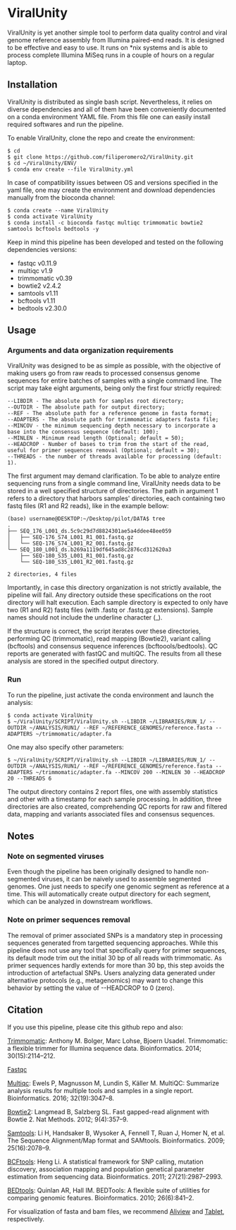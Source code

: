 # ViralUnity

ViralUnity is yet another simple tool to perform data quality control and viral genome reference assembly from Illumina paired-end reads. It is designed to be effective and easy to use. It runs on *nix systems and is able to process complete Illumina MiSeq runs in a couple of hours on a regular laptop.

## Installation

ViralUnity is distributed as single bash script. Nevertheless, it relies on diverse dependencies and all of them have been conveniently documented on a conda environment YAML file. From this file one can easily install required softwares and run the pipeline.

To enable ViralUnity, clone the repo and create the environment:

    $ cd
    $ git clone https://github.com/filiperomero2/ViralUnity.git
    $ cd ~/ViralUnity/ENV/
    $ conda env create --file ViralUnity.yml

In case of compatibility issues between OS and versions specified in the yaml file, one may create the environment and download dependencies manually from the bioconda channel:

    $ conda create --name ViralUnity
    $ conda activate ViralUnity
    $ conda install -c bioconda fastqc multiqc trimmomatic bowtie2 samtools bcftools bedtools -y

Keep in mind this pipeline has been developed and tested on the following dependencies versions:

* fastqc v0.11.9
* multiqc v1.9
* trimmomatic v0.39
* bowtie2 v2.4.2
* samtools v1.11
* bcftools v1.11
* bedtools v2.30.0

## Usage

### Arguments and data organization requirements

ViralUnity was designed to be as simple as possible, with the objective of making users go from raw reads to processed consensus genome sequences for entire batches of samples with a single command line. The script may take eight arguments, being only the first four strictly required:

    --LIBDIR - The absolute path for samples root directory;
    --OUTDIR - The absolute path for output directory;
    --REF - The absolute path for a reference genome in fasta format;
    --ADAPTERS - The absolute path for trimmomatic adapters fasta file;
    --MINCOV - the minimum sequencing depth necessary to incorporate a base into the consensus sequence (default: 100);
    --MINLEN - Minimum read length (Optional; default = 50);
	--HEADCROP - Number of bases to trim from the start of the read, useful for primer sequences removal (Optional; default = 30);
    --THREADS - the number of threads available for processing (default: 1).

The first argument may demand clarification. To be able to analyze entire sequencing runs from a single command line, ViralUnity needs data to be stored in a well specified structure of directories. The path in argument 1 refers to a directory that harbors samples' directories, each containing two fastq files (R1 and R2 reads), like in the example bellow:

    (base) username@DESKTOP:~/Desktop/pilot/DATA$ tree
    .
    ├── SEQ_176_L001_ds.5c9c29d7d8824301ae5a4ddee48ee059
    │   ├── SEQ-176_S74_L001_R1_001.fastq.gz
    │   └── SEQ-176_S74_L001_R2_001.fastq.gz
    └── SEQ_180_L001_ds.b269a1119df645ad8c2876cd312620a3
        ├── SEQ-180_S35_L001_R1_001.fastq.gz
        └── SEQ-180_S35_L001_R2_001.fastq.gz

    2 directories, 4 files

Importantly, in case this directory organization is not strictly available, the pipeline will fail. Any directory outside these specifications on the root directory will halt execution. Each sample directory is expected to only have two (R1 and R2) fastq files (with .fastq or .fastq.gz extensions). Sample names should not include the underline character (_). 

If the structure is correct, the script iterates over these directories, performing QC (trimmomatic), read mapping (Bowtie2), variant calling (bcftools) and consensus sequence inferences (bcftoools/bedtools). QC reports are generated with fastQC and multiQC. The results from all these analysis are stored in the specified output directory. 

### Run

To run the pipeline, just activate the conda environment and launch the analysis:

    $ conda activate ViralUnity
    $ ~/ViralUnity/SCRIPT/ViralUnity.sh --LIBDIR ~/LIBRARIES/RUN_1/ --OUTDIR ~/ANALYSIS/RUN1/ --REF ~/REFERENCE_GENOMES/reference.fasta --ADAPTERS ~/trimmomatic/adapter.fa

One may also specify other parameters:

    $ ~/ViralUnity/SCRIPT/ViralUnity.sh --LIBDIR ~/LIBRARIES/RUN_1/ --OUTDIR ~/ANALYSIS/RUN1/ --REF ~/REFERENCE_GENOMES/reference.fasta --ADAPTERS ~/trimmomatic/adapter.fa --MINCOV 200 --MINLEN 30 --HEADCROP 20 --THREADS 6

The output directory contains 2 report files, one with assembly statistics and other with a timestamp for each sample processing. In addition, three directories are also created, comprehending QC reports for raw and filtered data, mapping and variants associated files and consensus sequences. 

## Notes

### Note on segmented viruses

Even though the pipeline has been originally designed to handle non-segmented viruses, it can be naively used to assemble segmented genomes. One just needs to specify one genomic segment as reference at a time. This will automatically create output directory for each segment, which can be analyzed in downstream workflows.

### Note on primer sequences removal

The removal of primer associated SNPs is a mandatory step in processing sequences generated from targetted sequencing approaches. While this pipeline does not use any tool that specifically query for primer sequences, its default mode trim out the initial 30 bp of all reads with trimmomatic. As primer sequences hardly extends for more than 30 bp, this step avoids the introduction of artefactual SNPs. Users analyzing data generated under alternative protocols (e.g., metagenomics) may want to change this behavior by setting the value of --HEADCROP to 0 (zero).


## Citation

If you use this pipeline, please cite this github repo and also: 

<a href="http://www.usadellab.org/cms/?page=trimmomatic">Trimmomatic</a>: Anthony M. Bolger, Marc Lohse, Bjoern Usadel. Trimmomatic: a flexible trimmer for Illumina sequence data. Bioinformatics. 2014; 30(15):2114–212.

<a href="https://www.bioinformatics.babraham.ac.uk/projects/fastqc/">Fastqc</a>

<a href="https://github.com/ewels/MultiQC">Multiqc</a>: Ewels P, Magnusson M, Lundin S, Käller M. MultiQC: Summarize analysis results for multiple tools and samples in a single report. Bioinformatics. 2016; 32(19):3047–8.

<a href="https://github.com/BenLangmead/bowtie2">Bowtie2</a>: Langmead B, Salzberg SL. Fast gapped-read alignment with Bowtie 2. Nat Methods. 2012; 9(4):357–9.

<a href="https://github.com/samtools/samtools">Samtools</a>: Li H, Handsaker B, Wysoker A, Fennell T, Ruan J, Homer N, et al. The Sequence Alignment/Map format and SAMtools. Bioinformatics. 2009; 25(16):2078–9.

<a href="https://samtools.github.io/bcftools/">BCFtools</a>: Heng Li. A statistical framework for SNP calling, mutation discovery, association mapping and population genetical parameter estimation from sequencing data. Bioinformatics. 2011; 27(21):2987–2993. 

<a href="https://github.com/arq5x/bedtools2">BEDtools</a>: Quinlan AR, Hall IM. BEDTools: A flexible suite of utilities for comparing genomic features. Bioinformatics. 2010; 26(6):841–2.

For visualization of fasta and bam files, we recommend <a href="https://ormbunkar.se/aliview/">Aliview</a> and <a href="https://ics.hutton.ac.uk/tablet/">Tablet</a>, respectively.
